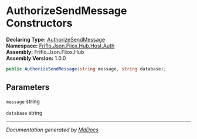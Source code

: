 ﻿<!--  
  <auto-generated>   
    The contents of this file were generated by a tool.  
    Changes to this file may be list if the file is regenerated  
  </auto-generated>   
-->

# AuthorizeSendMessage Constructors

**Declaring Type:** [AuthorizeSendMessage](../index.md)  
**Namespace:** [Friflo.Json.Fliox.Hub.Host.Auth](../../index.md)  
**Assembly:** Friflo.Json.Fliox.Hub  
**Assembly Version:** 1.0.0

```csharp
public AuthorizeSendMessage(string message, string database);
```

## Parameters

`message`  string

`database`  string

___

*Documentation generated by [MdDocs](https://github.com/ap0llo/mddocs)*
